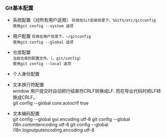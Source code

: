 ### Git基本配置
- 系统配置（对所有用户适用）
  `存放在Git安装目录下，%Git%/etc/gitconfig`  
  `使用git config --system 选项`
- 用户配置
  `存放在用户目录下，~/gitconfig`  
  `使用git config --global 选项`  
- 仓库配置  
   `当前仓库的配置文件。（。git/config）`  
    `使用git config --local 选项`
    
- 个人身份配置

- 文本换行符配置  
  window 用户提交时自动把行结束符CRLF转换成LF. 而在导出代码时把LF转换成CRLF。  
  git config --global  core.autocrlf true
  
- 文本编码配置  
  git config --global  gui.encoding utf-8
  git config --global  i18n.commitencoding utf-8
  git config --global  i18n.logoutputencoding.encoding utf-8



